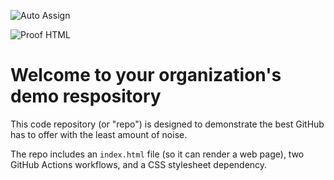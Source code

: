![Auto Assign](https://github.com/Elparadisogonzalo/demo-repository/actions/workflows/auto-assign.yml/badge.svg)

![Proof HTML](https://github.com/Elparadisogonzalo/demo-repository/actions/workflows/proof-html.yml/badge.svg)

# Welcome to your organization's demo respository
This code repository (or "repo") is designed to demonstrate the best GitHub has to offer with the least amount of noise.

The repo includes an `index.html` file (so it can render a web page), two GitHub Actions workflows, and a CSS stylesheet dependency.
